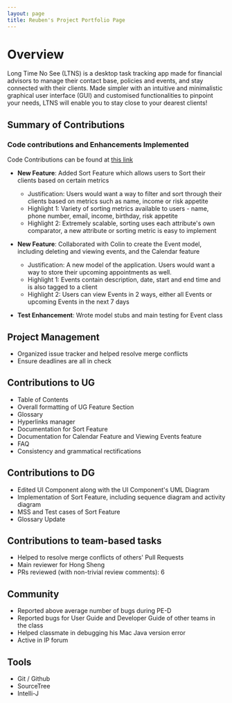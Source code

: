 ```yaml
---
layout: page
title: Reuben's Project Portfolio Page
---
```


# Overview
Long Time No See (LTNS) is a desktop task tracking app made for financial advisors to manage their contact base, policies and events, and stay connected with their clients. Made simpler with an intuitive and minimalistic graphical user interface (GUI) and customised functionalities to pinpoint your needs, LTNS will enable you to stay close to your dearest clients!

## Summary of Contributions 

### Code contributions and Enhancements Implemented 
Code Contributions can be found at [this link](https://nus-cs2103-ay2223s1.github.io/tp-dashboard/?search=reubenchay&breakdown=true&sort=groupTitle&sortWithin=title&since=2022-09-16&timeframe=commit&mergegroup=&groupSelect=groupByRepos&checkedFileTypes=docs~functional-code~test-code~other)

* **New Feature**: Added Sort Feature which allows users to Sort their clients based on certain metrics
    * Justification: Users would want a way to filter and sort through their clients based on metrics such as name, income or risk appetite
    * Highlight 1: Variety of sorting metrics available to users - name, phone number, email, income, birthday, risk appetite
    * Highlight 2: Extremely scalable, sorting uses each attribute's own comparator, a new attribute or sorting metric is easy to implement

* **New Feature**: Collaborated with Colin to create the Event model, including deleting and viewing events, and the Calendar feature
  * Justification: A new model of the application. Users would want a way to store their upcoming appointments as well. 
  * Highlight 1: Events contain description, date, start and end time and is also tagged to a client 
  * Highlight 2: Users can view Events in 2 ways, either all Events or upcoming Events in the next 7 days

* **Test Enhancement**: Wrote model stubs and main testing for Event class 

## Project Management 
- Organized issue tracker and helped resolve merge conflicts 
- Ensure deadlines are all in check 

## Contributions to UG
- Table of Contents 
- Overall formatting of UG Feature Section 
- Glossary 
- Hyperlinks manager 
- Documentation for Sort Feature 
- Documentation for Calendar Feature and Viewing Events feature 
- FAQ
- Consistency and grammatical rectifications 

## Contributions to DG
- Edited UI Component along with the UI Component's UML Diagram 
- Implementation of Sort Feature, including sequence diagram and activity diagram 
- MSS and Test cases of Sort Feature 
- Glossary Update

## Contributions to team-based tasks
- Helped to resolve merge conflicts of others' Pull Requests 
- Main reviewer for Hong Sheng 
- PRs reviewed (with non-trivial review comments): 6

## Community 
- Reported above average number of bugs during PE-D 
- Reported bugs for User Guide and Developer Guide of other teams in the class 
- Helped classmate in debugging his Mac Java version error 
- Active in IP forum 

## Tools 
- Git / Github
- SourceTree
- Intelli-J 
